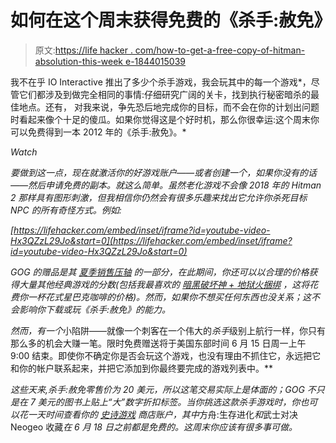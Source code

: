 # 如何在这个周末获得免费的《杀手:赦免》

> 原文:[https://life hacker . com/how-to-get-a-free-copy-of-hitman-absolution-this-week e-1844015039](https://lifehacker.com/how-to-get-a-free-copy-of-hitman-absolution-this-weeke-1844015039)

我不在乎 IO Interactive 推出了多少个杀手游戏，我会玩其中的每一个游戏*，尽管它们都涉及到做完全相同的事情:仔细研究广阔的关卡，找到执行秘密暗杀的最佳地点。还有， 对我来说，争先恐后地完成你的目标，而不会在你的计划出问题时看起来像个十足的傻瓜。如果你觉得这是个好时机，那么你很幸运:这个周末你可以免费得到一本 2012 年的《杀手:赦免》。*

*Watch*

*要做到这一点，现在就激活你的好游戏账户——或者创建一个，如果你没有的话——然后申请免费的副本。就这么简单。虽然老化游戏不会像 2018 年的 *Hitman 2* 那样具有图形刺激，但我相信你仍然会有很多乐趣来找出它允许你杀死目标 NPC 的所有奇怪方式。例如:*

 *[https://lifehacker.com/embed/inset/iframe?id=youtube-video-Hx3QZzL29Jo&start=0](https://lifehacker.com/embed/inset/iframe?id=youtube-video-Hx3QZzL29Jo&start=0)* 

*GOG 的赠品是其 [夏季销售压轴](https://www.gog.com/#giveaway) 的一部分，在此期间，你还可以以合理的价格获得大量其他经典游戏的分数(包括我最喜欢的 [*暗黑破坏神* + *地狱火*捆绑](https://www.gog.com/game/diablo) ，这将花费你一杯花式星巴克咖啡的价格)。然而，如果你不想买任何东西也没关系；这不会影响你下载或玩《杀手:赦免》的能力。*

*然而，有一个*小陷阱——就像一个刺客在一个伟大的*杀手*级别上航行一样，你只有那么多的机会大赚一笔。限时免费赠送将于美国东部时间 6 月 15 日周一上午 9:00 结束。即使你不确定你是否会玩这个游戏，也没有理由不抓住它，永远把它和你的帐户联系起来，并把它添加到你最终要完成的游戏列表中。**

*这些天来,*杀手:赦免*零售价为 20 美元，所以这笔交易实际上是体面的；GOG 不只是在 7 美元的图书上贴上“大”数字折扣标签。当你挑选这款杀手游戏时，你也可以花一天时间查看你的 [史诗游戏](https://www.epicgames.com/store/en-US/) 商店账户，其中*方舟:生存进化*和*武士对决 Neogeo 收藏*在 6 月 18 日之前都是免费的。这周末你应该有很多事可做。*
